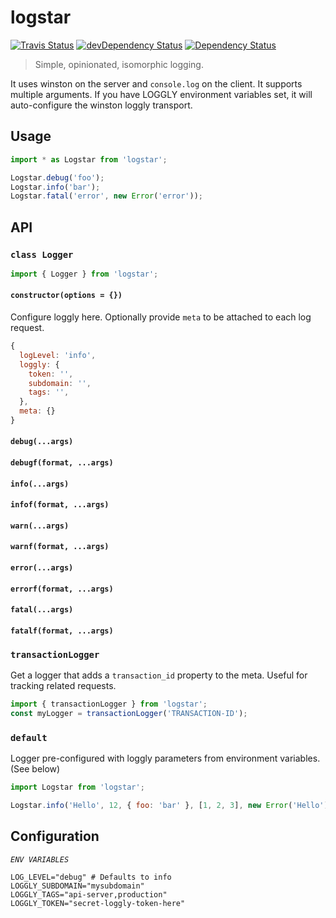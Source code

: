 logstar
================

[![Travis Status](https://api.travis-ci.org/DispatchMe/logstar.svg)](https://travis-ci.org/DispatchMe/logstar)
[![devDependency Status](https://david-dm.org/dispatchme/logstar/dev-status.svg)](https://david-dm.org/dispatchme/logstar)
[![Dependency Status](https://david-dm.org/dispatchme/logstar.svg)](https://david-dm.org/dispatchme/logstar)

> Simple, opinionated, isomorphic logging.

It uses winston on the server and `console.log` on the client. It supports multiple arguments. If you have LOGGLY environment variables set, it will auto-configure the winston loggly transport.

## Usage
```javascript
import * as Logstar from 'logstar';

Logstar.debug('foo');
Logstar.info('bar');
Logstar.fatal('error', new Error('error'));
```

## API

### `class Logger`
```javascript
import { Logger } from 'logstar';
```

#### `constructor(options = {})`
Configure loggly here. Optionally provide `meta` to be attached to each log request.

```javascript
{
  logLevel: 'info',
  loggly: {
    token: '',
    subdomain: '',
    tags: '',
  },
  meta: {}
}
```
#### `debug(...args)`
#### `debugf(format, ...args)`
#### `info(...args)`
#### `infof(format, ...args)`
#### `warn(...args)`
#### `warnf(format, ...args)`
#### `error(...args)`
#### `errorf(format, ...args)`
#### `fatal(...args)`
#### `fatalf(format, ...args)`

### `transactionLogger`
Get a logger that adds a `transaction_id` property to the meta. Useful for tracking related requests.

```javascript
import { transactionLogger } from 'logstar';
const myLogger = transactionLogger('TRANSACTION-ID');
```

### `default`
Logger pre-configured with loggly parameters from environment variables. (See below)

```javascript
import Logstar from 'logstar';

Logstar.info('Hello', 12, { foo: 'bar' }, [1, 2, 3], new Error('Hello'));
```

## Configuration
*`ENV VARIABLES`*
```
LOG_LEVEL="debug" # Defaults to info
LOGGLY_SUBDOMAIN="mysubdomain"
LOGGLY_TAGS="api-server,production"
LOGGLY_TOKEN="secret-loggly-token-here"
```
